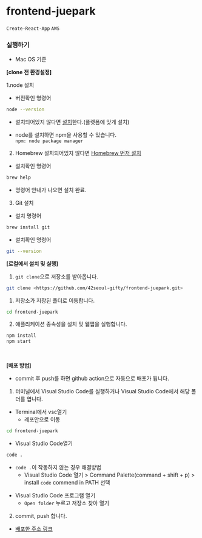 # frontend-juepark
`Create-React-App`
`AWS`


### 실행하기
- Mac OS 기준

**[clone 전 환경설정]**

1.node 설치

- 버전확인 명령어
```bash
node --version
```

- 설치되어있지 않다면 [설치](https://nodejs.org/ko/download/)한다.(플랫폼에 맞게 설치)

- node를 설치하면 npm을 사용할 수 있습니다.   
  `npm: node package manager`   

   
2. Homebrew 설치되어있지 않다면 [Homebrew 먼저 설치](https://github.com/Homebrew/install)   
- 설치확인 명령어
```bash
brew help
```
- 명령어 안내가 나오면 설치 완료.   

3. Git 설치   

- 설치 명령어
```bash
brew install git
```
- 설치확인 명령어
```bash
git --version
```


**[로컬에서 설치 및 실행]**

1. `git clone`으로 저장소를 받아옵니다.

```bash
git clone <https://github.com/42seoul-gifty/frontend-juepark.git>
```

1. 저장소가 저장된 폴더로 이동합니다.

```bash
cd frontend-juepark
```

2. 애플리케이션 종속성을 설치 및 웹앱을 실행합니다.

```bash
npm install
npm start
```
<br/>


**[배포 방법]**

- commit 후 push를 하면 github action으로 자동으로 배포가 됩니다.

1. 터미널에서 Visual Studio Code를 실행하거나 Visual Studio Code에서 해당 폴더를 엽니다.

* Terminal에서 vsc열기
  * 레포안으로 이동
```bash
cd frontend-juepark
```
  * Visual Studio Code열기
```bash
code .
```
- `code .`이 작동하지 않는 경우 해결방법
  - Visual Studio Code 열기 > Command Palette(command + shift + p) > install `code` commend in PATH 선택   

* Visual Studio Code 프로그램 열기
  * `Open folder` 누르고 저장소 찾아 열기  

2. commit, push 합니다.

- [배포한 주소 링크](http://gifty-juepark.s3-website.ap-northeast-2.amazonaws.com/)
